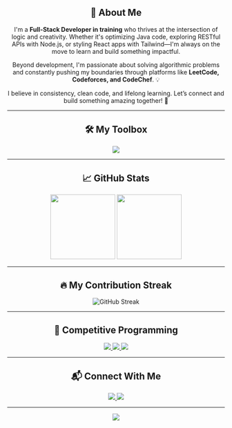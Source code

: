 
<h2 align="center">🚀 About Me</h2>

<p align="center">
  I'm a <strong>Full-Stack Developer in training</strong> who thrives at the intersection of logic and creativity. Whether it's optimizing Java code, exploring RESTful APIs with Node.js, or styling React apps with Tailwind—I'm always on the move to learn and build something impactful.
</p>

<p align="center">
  Beyond development, I'm passionate about solving algorithmic problems and constantly pushing my boundaries through platforms like <strong>LeetCode, Codeforces, and CodeChef</strong>. 💡
</p>

<p align="center">
  I believe in consistency, clean code, and lifelong learning. Let’s connect and build something amazing together! 🔗
</p>

---

<!-- TECH SNAPSHOT -->
<h2 align="center">🛠️ My Toolbox</h2>
<p align="center">
  <img src="https://skillicons.dev/icons?i=js,ts,react,redux,nodejs,express,mongodb,mysql,java,python,c,tailwind,git,postman" />
</p>

---

<!-- GITHUB STATS -->
<h2 align="center">📈 GitHub Stats</h2>
<p align="center">
  <img src="https://github-readme-stats.vercel.app/api?username=mukti2216patel&show_icons=true&theme=tokyonight&hide=prs" height="150"/>
  <img src="https://github-readme-stats.vercel.app/api/top-langs/?username=mukti2216patel&layout=compact&theme=tokyonight" height="150"/>
</p>

---

<!-- STREAK STATS instead of old activity graph -->
<h2 align="center">🔥 My Contribution Streak</h2>
<p align="center">
  <img src="https://github-readme-streak-stats.herokuapp.com?user=mukti2216patel&theme=tokyonight&hide_border=true" alt="GitHub Streak"/>
</p>

---

<!-- LEETCODE + COMPETITIVE PROGRAMMING -->
<h2 align="center">🏁 Competitive Programming</h2>
<p align="center">
  <a href="https://leetcode.com/u/mukti2216patel/">
    <img src="https://img.shields.io/badge/LeetCode-FFA116?style=flat-square&logo=LeetCode&logoColor=white" />
  </a>
  <a href="https://codeforces.com/profile/mukti2216patel">
    <img src="https://img.shields.io/badge/Codeforces-1F8ACB?style=flat-square&logo=codeforces&logoColor=white" />
  </a>
  <a href="https://www.codechef.com/users/mukti108p">
    <img src="https://img.shields.io/badge/CodeChef-5B4638?style=flat-square&logo=codechef&logoColor=white" />
  </a>
</p>

---

<!-- CONTACT -->
<h2 align="center">📬 Connect With Me</h2>
<p align="center">
  <a href="mailto:mukti2216patel@gmail.com">
    <img src="https://img.shields.io/badge/Gmail-D14836?style=for-the-badge&logo=gmail&logoColor=white" />
  </a>
  <a href="https://linkedin.com/in/muktipatel">
    <img src="https://img.shields.io/badge/LinkedIn-0A66C2?style=for-the-badge&logo=linkedin&logoColor=white" />
  </a>
</p>

---

<!-- FOOTER -->
<p align="center">
  <img src="https://capsule-render.vercel.app/api?type=waving&height=100&color=0:39FF14,100:0077FF&section=footer" />
</p>
